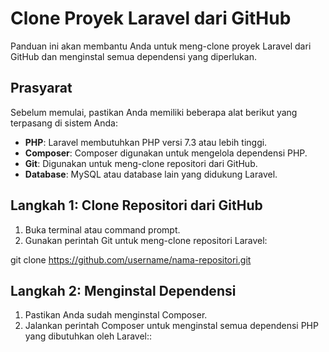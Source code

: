 # Clone Proyek Laravel dari GitHub

Panduan ini akan membantu Anda untuk meng-clone proyek Laravel dari GitHub dan menginstal semua dependensi yang diperlukan.

## Prasyarat

Sebelum memulai, pastikan Anda memiliki beberapa alat berikut yang terpasang di sistem Anda:

- **PHP**: Laravel membutuhkan PHP versi 7.3 atau lebih tinggi.
- **Composer**: Composer digunakan untuk mengelola dependensi PHP.
- **Git**: Digunakan untuk meng-clone repositori dari GitHub.
- **Database**: MySQL atau database lain yang didukung Laravel.

## Langkah 1: Clone Repositori dari GitHub

1. Buka terminal atau command prompt.
2. Gunakan perintah Git untuk meng-clone repositori Laravel:

git clone https://github.com/username/nama-repositori.git

## Langkah 2: Menginstal Dependensi

1. Pastikan Anda sudah menginstal Composer.
2. Jalankan perintah Composer untuk menginstal semua dependensi PHP yang dibutuhkan oleh Laravel::
```bash
